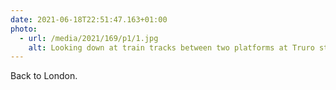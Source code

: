 ```yaml
---
date: 2021-06-18T22:51:47.163+01:00
photo:
  - url: /media/2021/169/p1/1.jpg
    alt: Looking down at train tracks between two platforms at Truro station.
---
```


Back to London.

